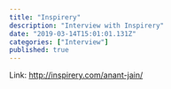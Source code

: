 ```yaml
---
title: "Inspirery"
description: "Interview with Inspirery"
date: "2019-03-14T15:01:01.131Z"
categories: ["Interview"]
published: true
---
```


Link: http://inspirery.com/anant-jain/
